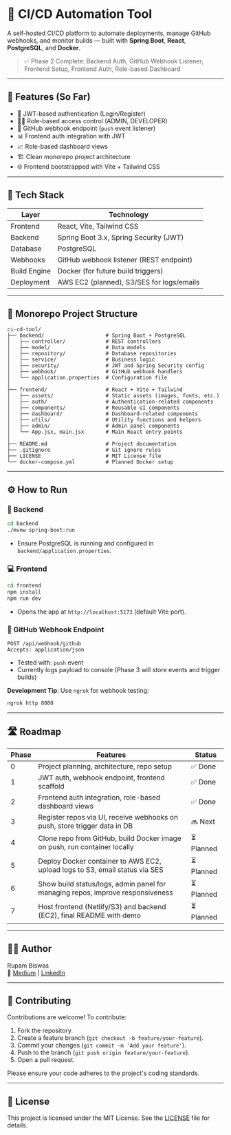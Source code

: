 # 🚀 CI/CD Automation Tool

A self-hosted CI/CD platform to automate deployments, manage GitHub webhooks, and monitor builds — built with **Spring Boot**, **React**, **PostgreSQL**, and **Docker**.

> ✅ Phase 2 Complete: Backend Auth, GitHub Webhook Listener, Frontend Setup, Frontend Auth, Role-based Dashboard

---

## 📌 Features (So Far)

- 🔐 JWT-based authentication (Login/Register)
- 🧑‍💻 Role-based access control (ADMIN, DEVELOPER)
- 🔗 GitHub webhook endpoint (`push` event listener)
- 📊 Frontend auth integration with JWT
- 📈 Role-based dashboard views
- 🏗️ Clean monorepo project architecture
- 🌐 Frontend bootstrapped with Vite + Tailwind CSS

---

## 🧱 Tech Stack

| Layer       | Technology                                |
|-------------|--------------------------------------------|
| Frontend    | React, Vite, Tailwind CSS                  |
| Backend     | Spring Boot 3.x, Spring Security (JWT)     |
| Database    | PostgreSQL                                 |
| Webhooks    | GitHub webhook listener (REST endpoint)    |
| Build Engine| Docker (for future build triggers)         |
| Deployment  | AWS EC2 (planned), S3/SES for logs/emails  |

---

## 📁 Monorepo Project Structure

```
ci-cd-tool/
├── backend/                    # Spring Boot + PostgreSQL
│   ├── controller/             # REST controllers
│   ├── model/                  # Data models
│   ├── repository/             # Database repositories
│   ├── service/                # Business logic
│   ├── security/               # JWT and Spring Security config
│   ├── webhook/                # GitHub webhook handlers
│   └── application.properties  # Configuration file
│
├── frontend/                   # React + Vite + Tailwind
│   ├── assets/                 # Static assets (images, fonts, etc.)
│   ├── auth/                   # Authentication-related components
│   ├── components/             # Reusable UI components
│   ├── dashboard/              # Dashboard-related components
│   ├── utils/                  # Utility functions and helpers
│   ├── admin/                  # Admin panel components
│   └── App.jsx, main.jsx       # Main React entry points
│
├── README.md                   # Project documentation
├── .gitignore                  # Git ignore rules
├── LICENSE                     # MIT License file
└── docker-compose.yml          # Planned Docker setup
```

---

## ⚙️ How to Run

### 🚀 Backend
```bash
cd backend
./mvnw spring-boot:run
```
* Ensure PostgreSQL is running and configured in `backend/application.properties`.

### 💻 Frontend
```bash
cd frontend
npm install
npm run dev
```
* Opens the app at `http://localhost:5173` (default Vite port).

### 📮 GitHub Webhook Endpoint
```
POST /api/webhook/github
Accepts: application/json
```
* Tested with: `push` event
* Currently logs payload to console (Phase 3 will store events and trigger builds)

**Development Tip**: Use `ngrok` for webhook testing:
```bash
ngrok http 8080
```

---

## 🛣️ Roadmap

| Phase | Features | Status |
|-------|----------|--------|
| 0     | Project planning, architecture, repo setup | ✅ Done |
| 1     | JWT auth, webhook endpoint, frontend scaffold | ✅ Done |
| 2     | Frontend auth integration, role-based dashboard views | ✅ Done |
| 3     | Register repos via UI, receive webhooks on push, store trigger data in DB | 🔜 Next |
| 4     | Clone repo from GitHub, build Docker image on push, run container locally | ⏳ Planned |
| 5     | Deploy Docker container to AWS EC2, upload logs to S3, email status via SES | ⏳ Planned |
| 6     | Show build status/logs, admin panel for managing repos, improve responsiveness | ⏳ Planned |
| 7     | Host frontend (Netlify/S3) and backend (EC2), final README with demo | ⏳ Planned |

---

## 🧑‍💻 Author
Rupam Biswas  
🔗 [Medium](https://medium.com/@your-medium-handle) | [LinkedIn](https://linkedin.com/in/your-linkedin-handle)

---

## 🙌 Contributing
Contributions are welcome! To contribute:
1. Fork the repository.
2. Create a feature branch (`git checkout -b feature/your-feature`).
3. Commit your changes (`git commit -m 'Add your feature'`).
4. Push to the branch (`git push origin feature/your-feature`).
5. Open a pull request.

Please ensure your code adheres to the project's coding standards.

---

## 📄 License
This project is licensed under the MIT License. See the [LICENSE](LICENSE) file for details.